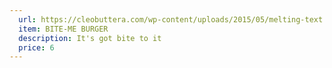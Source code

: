 ```yaml
---
  url: https://cleobuttera.com/wp-content/uploads/2015/05/melting-text.jpg
  item: BITE-ME BURGER
  description: It's got bite to it
  price: 6
---
```

